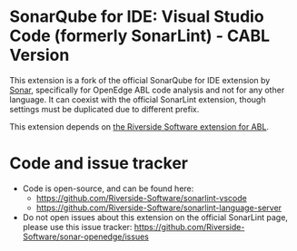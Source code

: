 # SonarQube for IDE: Visual Studio Code (formerly SonarLint) - CABL Version

This extension is a fork of the official SonarQube for IDE extension by [Sonar](https://www.sonarsource.com/), specifically for OpenEdge ABL code analysis and not for any other language. It can coexist with the official SonarLint extension, though settings must be duplicated due to different prefix.

This extension depends on [the Riverside Software extension for ABL](https://marketplace.visualstudio.com/items?itemName=RiversideSoftware.openedge-abl-lsp).

# Code and issue tracker

* Code is open-source, and can be found here:
  * https://github.com/Riverside-Software/sonarlint-vscode
  * https://github.com/Riverside-Software/sonarlint-language-server
* Do not open issues about this extension on the official SonarLint page, please use this issue tracker: https://github.com/Riverside-Software/sonar-openedge/issues
